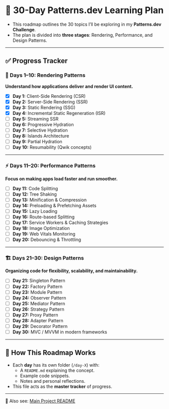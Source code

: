 # 📅 30-Day Patterns.dev Learning Plan

- This roadmap outlines the 30 topics I’ll be exploring in my **Patterns.dev Challenge**.  
- The plan is divided into **three stages**: Rendering, Performance, and Design Patterns.  

---

## ✅ Progress Tracker

### 🎨 Days 1–10: Rendering Patterns  
**Understand how applications deliver and render UI content.**  

- [x] **Day 1:** Client-Side Rendering (CSR)  
- [x] **Day 2:** Server-Side Rendering (SSR)  
- [x] **Day 3:** Static Rendering (SSG)  
- [x] **Day 4:** Incremental Static Regeneration (ISR)  
- [ ] **Day 5:** Streaming SSR  
- [ ] **Day 6:** Progressive Hydration  
- [ ] **Day 7:** Selective Hydration  
- [ ] **Day 8:** Islands Architecture  
- [ ] **Day 9:** Partial Hydration  
- [ ] **Day 10:** Resumability (Qwik concepts)  

---

### ⚡️ Days 11–20: Performance Patterns  
**Focus on making apps load faster and run smoother.**  

- [ ] **Day 11:** Code Splitting  
- [ ] **Day 12:** Tree Shaking  
- [ ] **Day 13:** Minification & Compression  
- [ ] **Day 14:** Preloading & Prefetching Assets  
- [ ] **Day 15:** Lazy Loading  
- [ ] **Day 16:** Route-based Splitting  
- [ ] **Day 17:** Service Workers & Caching Strategies  
- [ ] **Day 18:** Image Optimization  
- [ ] **Day 19:** Web Vitals Monitoring  
- [ ] **Day 20:** Debouncing & Throttling  

---

### 🏗️ Days 21–30: Design Patterns  
**Organizing code for flexibility, scalability, and maintainability.** 

- [ ] **Day 21:** Singleton Pattern  
- [ ] **Day 22:** Factory Pattern  
- [ ] **Day 23:** Module Pattern  
- [ ] **Day 24:** Observer Pattern  
- [ ] **Day 25:** Mediator Pattern  
- [ ] **Day 26:** Strategy Pattern  
- [ ] **Day 27:** Proxy Pattern  
- [ ] **Day 28:** Adapter Pattern  
- [ ] **Day 29:** Decorator Pattern  
- [ ] **Day 30:** MVC / MVVM in modern frameworks  

---

## 📖 How This Roadmap Works
- Each **day** has its own folder (`/day-X`) with:
  - A `README.md` explaining the concept.  
  - Example code snippets.  
  - Notes and personal reflections.  
- This file acts as the **master tracker** of progress.  

---

🔗 Also see: [Main Project README](README.md)  